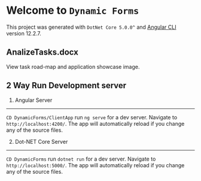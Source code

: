 # Welcome to `Dynamic Forms`

This project was generated with `DotNet Core 5.0.0^` and [Angular CLI](https://github.com/angular/angular-cli) version 12.2.7.

## AnalizeTasks.docx

View task road-map and application showcase image.

## 2 Way Run Development server

1. Angular Server
---
 `CD DynamicForms/ClientApp` run `ng serve` for a dev server. Navigate to `http://localhost:4200/`. The app will automatically reload if you change any of the source files.

2. Dot-NET Core Server
--- 
`CD DynamicForms` run `dotnet run` for a dev server. Navigate to `http://localhost:5000/`. The app will automatically reload if you change any of the source files.